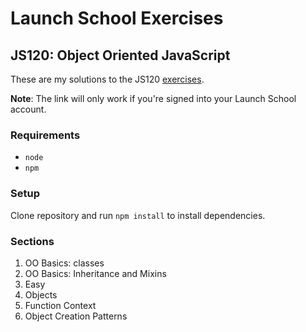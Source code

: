 # Launch School Exercises

## JS120: Object Oriented JavaScript

These are my solutions to the JS120
[exercises](https://launchschool.com/exercises#js120_object_oriented_javascript).

__Note__: The link will only work if you're signed into your Launch School
account.

### Requirements

- `node`
- `npm`

### Setup

Clone repository and run `npm install` to install dependencies.

### Sections

1. OO Basics: classes
2. OO Basics: Inheritance and Mixins
3. Easy
4. Objects
5. Function Context
6. Object Creation Patterns
